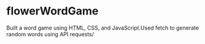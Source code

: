 # flowerWordGame
Built a word game using HTML, CSS, and JavaScript.Used fetch to generate random words using API requests/


